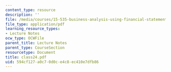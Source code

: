```yaml
---
content_type: resource
description: ''
file: /media/courses/15-535-business-analysis-using-financial-statements-spring-2003/594cf127a0c70d0ce4c8ec410e7dfb86_class24.pdf
file_type: application/pdf
learning_resource_types:
- Lecture Notes
ocw_type: OCWFile
parent_title: Lecture Notes
parent_type: CourseSection
resourcetype: Document
title: class24.pdf
uid: 594cf127-a0c7-0d0c-e4c8-ec410e7dfb86
---
```

